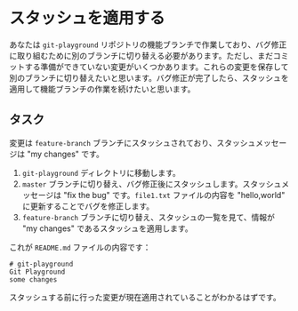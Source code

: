 # スタッシュを適用する

あなたは `git-playground` リポジトリの機能ブランチで作業しており、バグ修正に取り組むために別のブランチに切り替える必要があります。ただし、まだコミットする準備ができていない変更がいくつかあります。これらの変更を保存して別のブランチに切り替えたいと思います。バグ修正が完了したら、スタッシュを適用して機能ブランチの作業を続けたいと思います。

## タスク

変更は `feature-branch` ブランチにスタッシュされており、スタッシュメッセージは "my changes" です。

1. `git-playground` ディレクトリに移動します。
2. `master` ブランチに切り替え、バグ修正後にスタッシュします。スタッシュメッセージは "fix the bug" です。`file1.txt` ファイルの内容を "hello,world" に更新することでバグを修正します。
3. `feature-branch` ブランチに切り替え、スタッシュの一覧を見て、情報が "my changes" であるスタッシュを適用します。

これが `README.md` ファイルの内容です：

```
# git-playground
Git Playground
some changes
```

スタッシュする前に行った変更が現在適用されていることがわかるはずです。
